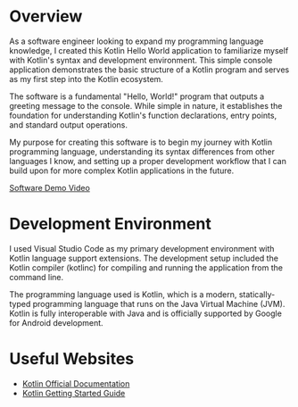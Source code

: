 # Overview

As a software engineer looking to expand my programming language knowledge, I created this Kotlin Hello World application to familiarize myself with Kotlin's syntax and development environment. This simple console application demonstrates the basic structure of a Kotlin program and serves as my first step into the Kotlin ecosystem.

The software is a fundamental "Hello, World!" program that outputs a greeting message to the console. While simple in nature, it establishes the foundation for understanding Kotlin's function declarations, entry points, and standard output operations.

My purpose for creating this software is to begin my journey with Kotlin programming language, understanding its syntax differences from other languages I know, and setting up a proper development workflow that I can build upon for more complex Kotlin applications in the future.

[Software Demo Video](http://youtube.link.goes.here)

# Development Environment

I used Visual Studio Code as my primary development environment with Kotlin language support extensions. The development setup included the Kotlin compiler (kotlinc) for compiling and running the application from the command line.

The programming language used is Kotlin, which is a modern, statically-typed programming language that runs on the Java Virtual Machine (JVM). Kotlin is fully interoperable with Java and is officially supported by Google for Android development.

# Useful Websites

* [Kotlin Official Documentation](https://kotlinlang.org/docs/)
* [Kotlin Getting Started Guide](https://kotlinlang.org/docs/getting-started.html)
